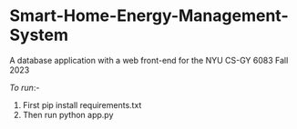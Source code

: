 # Smart-Home-Energy-Management-System
A database application with a web front-end for the NYU CS-GY 6083 Fall 2023

*To run*:-

1. First pip install requirements.txt
2. Then run python app.py
